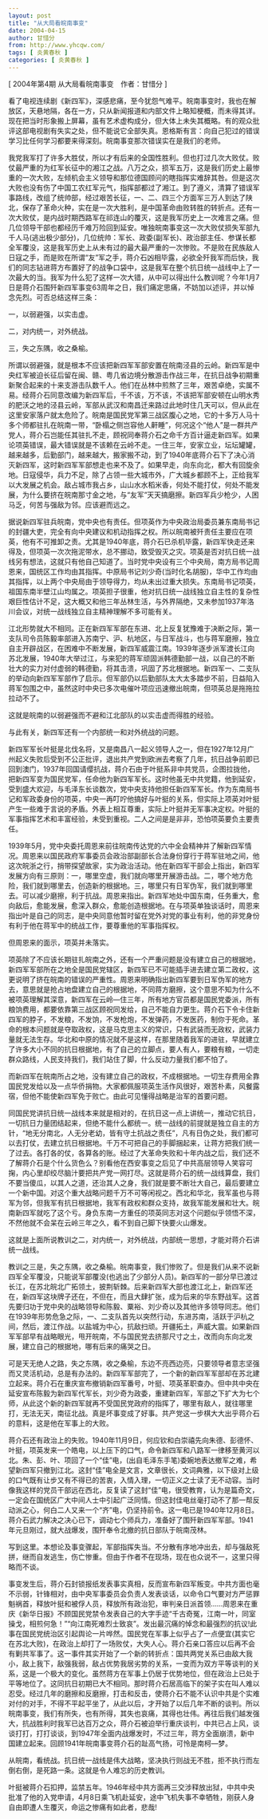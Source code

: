 ```yaml
---
layout: post
title: "从大局看皖南事变"
date: 2004-04-15
author: 甘惜分
from: http://www.yhcqw.com/
tags: [ 炎黄春秋 ]
categories: [ 炎黄春秋 ]
---
```



[ 2004年第4期 从大局看皖南事变　作者：甘惜分 ]


看了电视连续剧《新四军》，深感悲痛，至今犹怨气难平。皖南事变时，我也在解放区，天悬地隔，各在一方，只从新闻报道和内部文件上略知梗概，而未得其详。现在把当时形象搬上屏幕，虽有艺术虚构成分，但大体上未失其概略。有的观众批评这部电视剧有失实之处，但不能说它全部失真。恩格斯有言：向自己犯过的错误学习比任何学习都要来得深刻。皖南事变那次错误实在是我们的老师。


我党我军打了许多大胜仗，所以才有后来的全国性胜利。但也打过几次大败仗。败仗最严重的为红军长征中的湘江之战。八万之众，损军五万，这是我们历史上最惨重的一次大败，左倾机会主义领导和那位德国顾问的瞎指挥实难辞其咎。但是这次大败也没有伤了中国工农红军元气，指挥部都过了湘江。到了遵义，清算了错误军事路线，改组了统帅部，经过艰苦长征，一、二、四三个方面军三万人到达了陕北，保存了革命火种，实在是一次大胜利，是中国革命由败转胜的转折点。还有一次大败仗，是内战时期西路军在祁连山的覆灭，这是我军历史上一次难言之痛。但几位领导干部也都经历千难万险回到延安。唯独皖南事变这一次大败仗损失军部九千人马(逃出极少部分)，几位统帅：军长、政委(副军长)、政治部主任、参谋长都全军覆没，这是我军历史上从未有过的最大最严重的一次惨败。不是败在民族敌人日寇之手，而是败在所谓“友”军之手，蒋介石凶相毕露，必欲全歼我军而后快，我们的同志钻进蒋方布置好了的战争口袋中，这是我军在整个抗日统一战线中上了一次最大的当。我军为什么犯了这样一次大错，从中可以得出什么教训呢？今年1月7日是蒋介石围歼新四军事变63周年之日，我们痛定思痛，不妨加以述评，并以悼念先烈。可否总结这样三条：

一，以弱避强，以实击虚。

二，对内统一，对外统战。

三，失之东隅，收之桑榆。


所谓以弱避强，就是根本不应该把新四军军部安置在皖南泾县的云岭。新四军是中央红军被迫长征后留在闽、赣、粤几省边境分散游击作战三年，在抗日战争初期重新聚合起来的十来支游击队数千人。他们在丛林中煎熬了三年，艰苦卓绝，实属不易。经蒋介石同意改编为新四军后，千不该，万不该，不该把军部安顿在山明水秀的肥沃之地的泾县云岭，军部从武汉和南昌迁来路过此地时住几天可以，但从此在这里安家落户就太危险了。皖南是国民党军第三战区腹心之地，它的十多万人马十多个师都驻扎在皖南一带，“卧榻之侧岂容他人鼾睡”，何况这个“他人”是一群共产党人，蒋介石岂能任其驻扎不走，顾祝同奉蒋介石之命千方百计逼走新四军。如果论项英错误，最大错误就是不该赖在云岭不走。一住三年，安家立业，坛坛罐罐，越来越多，后勤部门，越来越大，搬家搬不动，到了1940年底蒋介石下了决心消灭新四军，这时新四军军部想走也来不及了。如果早走，向东向北，都大有回旋余地。日寇侵华，兵力不足，除了占领一些大城市外，广大城乡都顾不上，正给我军以大发展之机会。敌占城市我占乡，山山水水稻米香，何处不能打仗，何处不能发展，为什么要挤在皖南那寸金之地，与“友军”天天搞磨擦。新四军兵少枪少，人困马乏，何苦与强敌为邻。应该避而远之。


据说新四军驻兵皖南，党中央也有责任。但项英作为中央政治局委员兼东南局书记的封疆大吏，完全有向中央建议和机动指挥之权。所以皖南被歼责任主要应在项英，他有不可推卸之责。尤其是1940年底，蒋介石已杀机毕露，新四军快走还来得及，但项英一次次拖泥带水，总不挪动，致受毁灭之灾。项英是否对抗日统一战线另有想法，这就只有他自己知道了。当时党中央设有三个中央局，南方局书记周恩来，国统区工作均由其指挥。中原局书记刘少奇(当时化名胡服)，华中工作均由其指挥，以上两个中央局由于领导得力，均从未出过重大损失。东南局书记项英，祖国东南半壁江山均属之。项英担子很重，他对抗日统一战线独立自主性的复杂性艰巨性估计不足，这大概又和他三年丛林生活，与外界隔绝，又未参加1937年洛川会议，对统一战线独立自主精神理解不多可能有关。


江北形势就大不相同。正在新四军军部在东进、北上反复犹豫难于决断之际，第一支队司令员陈毅率部进入苏南宁、沪、杭地区，与日军战斗，也与蒋军磨擦，独立自主开辟战区，在困难中不断发展，新四军威震江南。1939年逐步派军渡长江向苏北发展，1940年大举过江，与来犯的蒋军顽固派韩德勤部一战，以自己的不断壮大的实力对付虚弱的韩德勤，将其击溃，巩固了苏北根据地。新四军一、二支队的举动向新四军军部作了启示。但军部仍以后勤部队太大太多踏步不前，日益陷入蒋军包围之中，虽然这时中央已多次电催叶项应迅速撤出皖南，但项英总是拖拖拉拉动不了。

这就是皖南的以弱避强而不避和江北部队的以实击虚而得胜的经验。

与此有关，新四军还有一个内部统一和对外统战的问题。


新四军军长叶挺是北伐名将，又是南昌八一起义领导人之一，但在1927年12月广州起义失败后受到不公正批评，退出共产党到欧洲去考察了几年，抗日战争前即已回到澳门，1937年回国请缨抗战，蒋介石由于叶挺系非中共党员，企图拉拢他，把新四军变为国民党军，任命他为新四军军长。这时他虽无中共党籍，他到延安，受到盛大欢迎，与毛泽东长谈数次，党中央支持他担任新四军军长。作为东南局书记和军政委身份的项英，中央一再叮咛他搞好与叶挺的关系，但实际上项英对叶挺产生一些难于言说的矛盾。外表上相互尊重，实际上叶挺并无军事决定权。叶挺的军事指挥艺术和丰富经验，未受到重视。二人之间是是非非，恐怕项英要负主要责任。


1939年5月，党中央委托周恩来前往皖南传达党的六中全会精神并了解新四军情况。周恩来以国民政府军事委员会政治部副部长合法身份穿行于蒋军驻地之间，他这次皖浙之行，捎带探望故家，实为政治活动。他在新四军干部会上指出，新四军发展方向有三原则：一，哪里空虚，我们就向哪里开展游击战。二，哪个地方危险，我们就到哪里去，创造新的根据地。三，哪里只有日军伪军，我们就到哪里去。可以减少磨擦，利于抗战。周恩来指出。新四军地处中国东南，任务重大，愈向敌后，愈能发展，愈深入群众，愈能创造根据地。在与项英单独谈话时，周恩来指出叶是自己的同志，是中央同意他暂时留在党外对党的事业有利，他的非党身份有利于他在蒋军中的统战工作，要尊重他的军事指挥权。

但周恩来的面示，项英并未落实。


项英除了不应该长期驻扎皖南之外，还有一个严重问题是没有建立自己的根据地，新四军军部所在之地全是国民党辖区，新四军已不可能插手进去建立第二政权，这更说明了挤在皖南的错误的严重性。周恩来明确指出新四军要到日军伪军的地方去，意思就是抢占地盘建立自己的根据地，不同蒋方磨擦，这个意思不知为什么不被项英理解其深意，新四军在云岭—住三年，所有地方官员都是国民党委派，所有粮饷费用，都要依靠第三战区顾祝同发给，自己不能自力更生。蒋介石下令卡住新四军的脖子，不发粮，不发饷，不发枪炮，不发弹药，不发医药，制你于死命。革命的根本问题就是夺取政权，这是马克思主义的常识，只有武装而无政权，武装力量就无法生存。华北和中原的情况就不是这样，在那里随着我军的进驻，早就建立了许多大小不同的抗日根据地，有了自己的立脚点，要人有人，要粮有粮，一切走群众路线，人民支持我们，我们站住了脚，什么反动力量我们都不怕了。


而新四军在皖南所占之地，没有建立自己的政权，不成根据地。一切生存费用全靠国民党发给以及一点华侨捐物。大家都佩服项英生活作风很好，艰苦朴素，风餐露宿，但他不能使新四军免于败亡。由此可见懂得战略是治军的首要问题。


同国民党讲抗日统一战线本来就是相对的，在抗日这一点上讲统一，推动它抗日，一切抗日力量团结起来，但绝不能什么都统一。统一战线的前提就是独立自主的方针，“地无分南北，人无分老幼，皆有守土抗战之责任”，凡有日伪之处，我们都可以去打仗，去建立抗日根据地。千万不可把自己的手脚捆起来，让蒋方把我们统一了过去。各打各的仗，各算各的账。经过了大革命失败和十年内战之后，我们还不了解蒋介石是个什么货色么？别看他在西安事变之后见了中共高层领导人笑容可掬，内心里却绞尽脑汁要把共产党一网打尽。这就是蒋介石的统一战线算盘，我们不要当傻瓜，以其人之道，还治其人之身，我们就是要不断壮大自己，最后要建立一个新中国。对这个重大战略问题千万不可等闲视之。西北和华北，我军虽也与蒋军为邻，但我军有抗日根据地，我军有政权和群众支持，故我军能发展和壮大。皖南新四军就吃了这个亏。身负东南一方重任的项英同志对这个问题似乎领悟不深，不然他就不会呆在云岭三年之久，看不到自己脚下快要火山爆发。

这就是上面所说教训之二，对内统一，对外统战，内部统一思想，才能对蒋介石讲统一战线。


教训之三是，失之东隅，收之桑榆。皖南事变，我们惨败了。但是我们从来不说新四军全军覆没，只能说军部覆没(也逃出了少部分人员)。新四军的一部分早已渡过长江，在苏北皖北广拓领土，披荆斩棘。后来新四军大部也渡江北上，新四军还在，新四军这块牌子还在，不但在，而且大肆扩张，成为后来的华东野战军。这首先要归功于党中央的战略领导和陈毅、粟裕、刘少奇以及其他许多领导同志。他们在1939年形势危急之际，一、二支队首先以突然行动，东进苏南，活跃于沪杭之间，然后，渡江作战。以盐城为中心，抗敌扫顽。开疆拓土，声威大震。如果新四军军部早有战略眼光，甩开皖南，不与国民党去挤那尺寸之土，改而向东向北发展，建立自己的根据地，哪有后来的痛哭之日。


可是天无绝人之路，失之东隅，收之桑榆，东边不亮西边亮，只要领导者意志坚强而又灵活机动，总是有办法的。新四军军部完了，一个新的新四军军部却在苏北建立起来。蒋介石在重庆宣布撤销新四军番号，叶挺、项英革职查办。但中共中央在延安宣布陈毅为新四军代军长，刘少奇为政委，重建新四军，军部之下扩大为七个师，从此这个新的新四军就再不受国民党政府的指挥了，哪里有敌人，就往哪里打，无法无天，南征北战。真是坏事变成了好事。共产党这一步棋大大出乎蒋介石的意料，这是他在军事上的大败。


蒋介石还有政治上的失败。1940年11月9日，何应钦和白崇禧先向朱德、彭德怀、叶挺，项英发来一个皓电，以上压下的口气，命令新四军和八路军一律移至黄河以北。朱、彭、叶、项回了一个“佳”电，(出自毛泽东手笔)委婉地表达撤军之难，希望新四军只撤到江北。这封“佳”电全是文言，文章很长，文词典雅，以下级对上级的口气既有让步又有不得已的苦衷，入情入理，一切正义之士读了无不动容。当时像我这样的党员干部远在西北，反复读了这封“佳”电，很受教育，认为是篇奇文，一定会在国统区广大中间人士中引起广泛同情。但这封佳电丝毫打动不了那一帮反动派之心，何白二人又来一个“齐”电，仍坚持前令。这一电已是1940年12月8日。蒋介石武力解决之决心已下，调动七个师兵力，准备好了围歼新四军军部。1941年元旦刚过，就大战爆发，围歼奉令北撤的抗日部队于皖南茂林。

写到这里。本想论及事变骤起，军部指挥失当。不分散有序地冲出去，却与强敌死拼，继而自发逃生，伤亡惨重。但由于作者不在现场，现在也众说不一，这里只得略而不谈。


事变发生后，蒋介石封锁报纸发表事实真相，反而宣布新四军叛变。中共方面也毫不示弱，针锋相对，由中央军事委员会负责人发表谈话，以命令口气要对方严惩罪魁祸首，释放叶挺和被俘人员，释放所有政治犯，审判亲日派首领……周恩来在重庆《新华日报》不顾国民党禁令发表自己的大字手迹“千古奇冤，江南一叶，同室操戈，相煎何急！”“向江南死难烈士致哀”。发出最沉痛的悼念和最强烈的抗议!此事在国民党统治区引起舆论一片哗然。国民党在军事上似乎占了一点便宜(其实它在苏北大败)，在政治上却打了一场败仗，大失人心。蒋介石亲口答应以后再不会有剿共军事了。这一事件其实开始了一个新的转折点：国共两党关系已由敌大我小，敌上我下，敌强我弱，敌占优势我居劣势的关系，一变而为双方平等谈判的关系，这是一个极大的变化。虽然蒋方在军事上仍居于优势地位，但在政治上已处于平等地位了。这同抗日初期已大不相同。那时蒋介石居高临下的架子实在叫人难以忍受。经过几年的磨擦和反磨擦，打击和反击，使蒋介石不能不认识中共是个实难对付的对手，不得不平起平坐了，从此以后，才开始了以后几年不断的谈判。所以皖南事变，我们有所失，也有所得，其失也哀痛，其得也壮伟。再往后我们越发强大，抗战胜利时我军已达百万之众，蒋介石被迫举行重庆谈判，中共已占上风，谈谈打打，打打谈谈，到1947年全面内战爆发时，不过三年，蒋方全面崩溃，新中国建立起来。回顾1941年皖南事变蒋介石的趾高气扬，可怜是南柯—梦。

从皖南，看统战。抗日统一战线是伟大战略，坚决执行则战无不胜，拒不执行而左倒右倒，是死路一条。这就是令人难忘的历史教训。


叶挺被蒋介石扣押，监禁五年。1946年经中共方面再三交涉释放出狱，中共中央批准了他的入党申请，4月8日乘飞机赴延安，途中飞机失事不幸牺牲，刚获人身自由即遭人生覆灭，命运之惨痛有如此者，悲哉!



